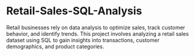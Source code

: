 # Retail-Sales-SQL-Analysis
Retail businesses rely on data analysis to optimize sales, track customer behavior, and identify trends. This project involves analyzing a retail sales dataset using SQL to gain insights into transactions, customer demographics, and product categories.
